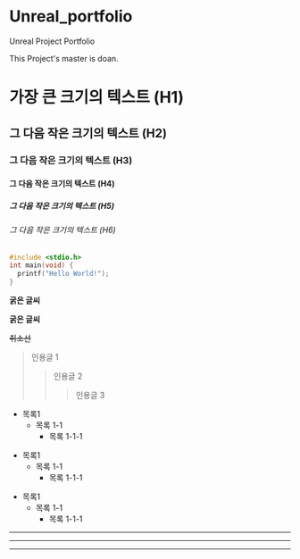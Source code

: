# Unreal_portfolio
Unreal Project Portfolio

This Project's master is doan.

# 가장 큰 크기의 텍스트 (H1)
## 그 다음 작은 크기의 텍스트 (H2)
### 그 다음 작은 크기의 텍스트 (H3)
#### 그 다음 작은 크기의 텍스트 (H4)
##### 그 다음 작은 크기의 텍스트 (H5)
###### 그 다음 작은 크기의 텍스트 (H6)

```c
#include <stdio.h>
int main(void) {
  printf("Hello World!");
}
```

**굵은 글씨**

__굵은 글씨__

~~취소선~~

> 인용글 1
> > 인용글 2
> > > 인용글 3

+ 목록1
  + 목록 1-1
    + 목록 1-1-1


* 목록1
  * 목록 1-1
    * 목록 1-1-1

- 목록1
  - 목록 1-1
    - 목록 1-1-1

___
***
___